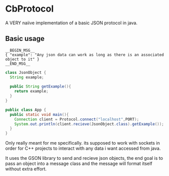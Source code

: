 # CbProtocol
A VERY naiive implementation of a basic JSON protocol in java.

## Basic usage
```
__BEGIN_MSG__
{ "example": "Any json data can work as long as there is an associated object to it" }
__END_MSG__
```

```java
class JsonObject {
  String example;
  
  public String getExample(){
    return example;
  }
}

public class App {
  public static void main(){
    Connection client = Protocol.connect("localhost",PORT);
    System.out.println(client.recieve(JsonObject.class).getExample());
  }
}
```

Only really meant for me specifically. 
its supposed to work with sockets in order for C++ projects to interact with any data i want accessed from java.

It uses the GSON library to send and recieve json objects, the end goal is to pass an object into a message class and the message will format itself without extra effort.
